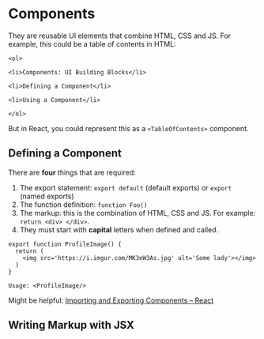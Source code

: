 # Components
They are reusable UI elements that combine HTML, CSS and JS. For example, this could be a table of contents in HTML:

```
<ol>  

<li>Components: UI Building Blocks</li>  

<li>Defining a Component</li>  

<li>Using a Component</li>  

</ol>
```

But in React, you could represent this as a `<TableOfContents>` component.

## Defining a Component
There are **four** things that are required:
1. The export statement: `export default` (default exports) or `export` (named exports)
2. The function definition: `function Foo()`
3. The markup: this is the combination of HTML, CSS and JS. For example: `return <div> </div>`.
4. They must start with **capital** letters when defined and called.

```
export function ProfileImage() {
  return (
    <img src='https://i.imgur.com/MK3eW3As.jpg' alt='Some lady'></img>
  )
}

Usage: <ProfileImage/>
```

Might be helpful: [Importing and Exporting Components – React](https://react.dev/learn/importing-and-exporting-components)

## Writing Markup with JSX
